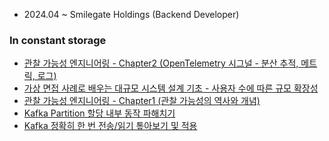 - 2024.04 ~ Smilegate Holdings (Backend Developer)

### In constant storage

<!-- BLOG-POST-LIST:START -->
- [관찰 가능성 엔지니어링 - Chapter2 &lpar;OpenTelemetry 시그널 - 분산 추적, 메트릭, 로그&rpar;](https://k-diger.github.io/posts/opentelemetry02/)
- [가상 면접 사례로 배우는 대규모 시스템 설계 기초 - 사용자 수에 따른 규모 확장성](https://k-diger.github.io/posts/systemdesign01/)
- [관찰 가능성 엔지니어링 - Chapter1 &lpar;관찰 가능성의 역사와 개념&rpar;](https://k-diger.github.io/posts/opentelemetry01/)
- [Kafka Partition 할당 내부 동작 파해치기](https://k-diger.github.io/posts/KafkaAssignor/)
- [Kafka 정확히 한 번 전송/읽기 톺아보기 및 적용](https://k-diger.github.io/posts/Kafka-ExactlyOnce/)
<!-- BLOG-POST-LIST:END -->
